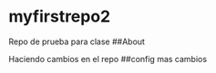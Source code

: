 # myfirstrepo2
Repo de prueba para clase 
##About

Haciendo cambios en el repo 
##config 
mas cambios
